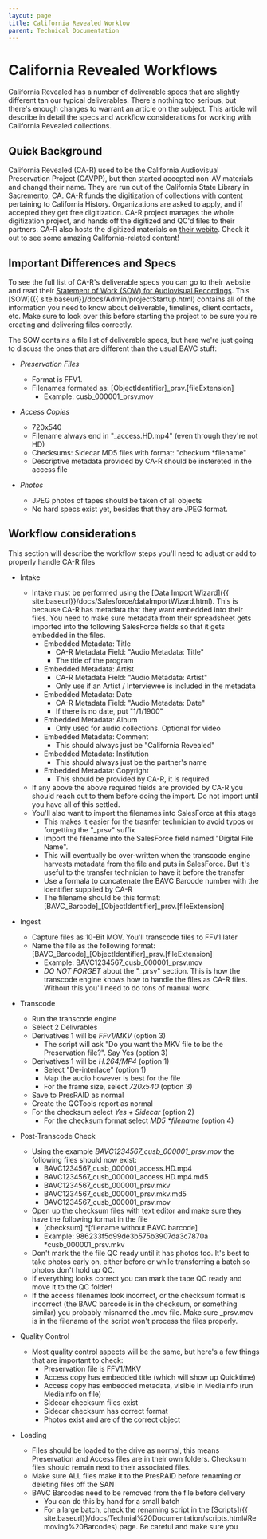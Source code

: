 ```yaml
---
layout: page
title: California Revealed Worklow
parent: Technical Documentation
---
```


# California Revealed Workflows

California Revealed has a number of deliverable specs that are slightly different tan our typical deliverables. There's nothing too serious, but there's enough changes to warrant an article on the subject. This article will describe in detail the specs and workflow considerations for working with California Revealed collections.

## Quick Background

California Revealed (CA-R) used to be the California Audiovisual Preservation Project (CAVPP), but then started accepted non-AV materials and changd their name. They are run out of the California State Library in Sacremento, CA. CA-R funds the digitization of collections with content pertaining to California History. Organizations are asked to apply, and if accepted they get free digitization. CA-R project manages the whole digitization project, and hands off the digitized and QC'd files to their partners. CA-R also hosts the digitized materials on [their webite](https://californiarevealed.org/). Check it out to see some amazing California-related content!

## Important Differences and Specs

To see the full list of CA-R's deliverable specs you can go to their website and read their [Statement of Work (SOW) for Audiovisual Recordings](https://californiarevealed.org/partners/sow). This [SOW]({{ site.baseurl}}/docs/Admin/projectStartup.html) contains all of the information you need to know about deliverable, timelines, client contacts, etc. Make sure to look over this before starting the project to be sure you're creating and delivering files correctly.

The SOW contains a file list of deliverable specs, but here we're just going to discuss the ones that are different than the usual BAVC stuff:

* *Preservation Files*
   - Format is FFV1.
   - Filenames formated as: [ObjectIdentifier]_prsv.[fileExtension]
      * Example: cusb_000001_prsv.mov

* *Access Copies*
   - 720x540
   - Filename always end in "_access.HD.mp4" (even through they're not HD)
   - Checksums: Sidecar MD5 files with format: "checkum *filename"
   - Descriptive metadata provided by CA-R should be instereted in the access file

* *Photos*
   - JPEG photos of tapes should be taken of all objects
   - No hard specs exist yet, besides that they are JPEG format.

## Workflow considerations

This section will describe the workflow steps you'll need to adjust or add to properly handle CA-R files

* Intake
   - Intake must be performed using the [Data Import Wizard]({{ site.baseurl}}/docs/Salesforce/dataImportWizard.html). This is because CA-R has metadata that they want embedded into their files. You need to make sure metadata from their spreadsheet gets imported into the following SalesForce fields so that it gets embedded in the files.
      * Embedded Metadata: Title
         - CA-R Metadata Field: "Audio Metadata: Title"
         - The title of the program
      * Embedded Metadata: Artist
         - CA-R Metadata Field: "Audio Metadata: Artist"
         - Only use if an Artist / Interviewee is included in the metadata
      * Embedded Metadata: Date
         - CA-R Metadata Field: "Audio Metadata: Date"
         - If there is no date, put "1/1/1900"
      * Embedded Metadata: Album
         - Only used for audio collections. Optional for video
      * Embedded Metadata: Comment
         - This should always just be "California Revealed"
      * Embedded Metadata: Institution
         - This should always just be the partner's name
      * Embedded Metadata: Copyright
         - This should be provided by CA-R, it is required
   - If any above the above required fields are provided by CA-R you should reach out to them before doing the import. Do not import until you have all of this settled.
   - You'll also want to import the filenames into SalesForce at this stage
      * This makes it easier for the trasnfer technician to avoid typos or forgetting the "_prsv" suffix
      * Import the filename into the SalesForce field named "Digital File Name".
      * This will eventually be over-written when the transcode engine harvests metadata from the file and puts in SalesForce. But it's useful to the transfer technician to have it before the transfer
      * Use a formala to concatenate the BAVC Barcode number with the identifier supplied by CA-R
      * The filename should be this format: [BAVC_Barcode]_[ObjectIdentifier]_prsv.[fileExtension]

* Ingest
   - Capture files as 10-Bit MOV. You'll transcode files to FFV1 later
   - Name the file as the following format: [BAVC_Barcode]_[ObjectIdentifier]_prsv.[fileExtension]
      * Example: BAVC1234567_cusb_000001_prsv.mov
      * *DO NOT FORGET* about the "_prsv" section. This is how the transcode engine knows how to handle the files as CA-R files. Without this you'll need to do tons of manual work.

* Transcode
   - Run the transcode engine
   - Select 2 Delivrables
   - Derivatives 1 will be _FFv1/MKV_ (option 3)
      * The script will ask "Do you want the MKV file to be the Preservation file?". Say Yes (option 3)
   - Derivatives 1 will be _H.264/MP4_ (option 1)
      * Select "De-interlace" (option 1)
      * Map the audio however is best for the file
      * For the frame size, select _720x540_ (option 3)
   - Save to PresRAID as normal
   - Create the QCTools report as normal
   - For the checksum select _Yes + Sidecar_ (option 2)
      * For the checksum format select _MD5 *filename_ (option 4)

* Post-Transcode Check
   - Using the example _BAVC1234567_cusb_000001_prsv.mov_ the following files should now exist:
      * BAVC1234567_cusb_000001_access.HD.mp4
      * BAVC1234567_cusb_000001_access.HD.mp4.md5
      * BAVC1234567_cusb_000001_prsv.mkv
      * BAVC1234567_cusb_000001_prsv.mkv.md5
      * BAVC1234567_cusb_000001_prsv.mov
   - Open up the checksum files with text editor and make sure they have the following format in the file
      * [checksum] *[filename without BAVC barcode]
      * Example: 986233f5d99de3b575b3907da3c7870a *cusb_000001_prsv.mkv
   - Don't mark the the file QC ready until it has photos too. It's best to take photos early on, either before or while transferring a batch so photos don't hold up QC.
   - If everything looks correct you can mark the tape QC ready and move it to the QC folder!
   - If the access filenames look incorrect, or the checksum format is incorrect (the BAVC barcode is in the checksum, or something similar) you probably misnamed the .mov file. Make sure _prsv.mov is in the filename of the script won't process the files properly.

* Quality Control
   - Most quality control aspects will be the same, but here's a few things that are important to check:
      * Preservation file is FFV1/MKV
      * Access copy has embedded title (which will show up Quicktime)
      * Access copy has embedded metadata, visible in Mediainfo (run Mediainfo on file)
      * Sidecar checksum files exist
      * Sidecar checksum has correct format
      * Photos exist and are of the correct object

* Loading
   - Files should be loaded to the drive as normal, this means Preservation and Access files are in their own folders. Checksum files should remain next to their associated files.
   - Make sure ALL files make it to the PresRAID before renaming or deleting files off the SAN
   - BAVC Barcodes need to be removed from the file before delivery
      * You can do this by hand for a small batch
      * For a large batch, check the renaming script in the [Scripts]({{ site.baseurl}}/docs/Technial%20Documentation/scripts.html#Removing%20Barcodes) page. Be careful and make sure you
